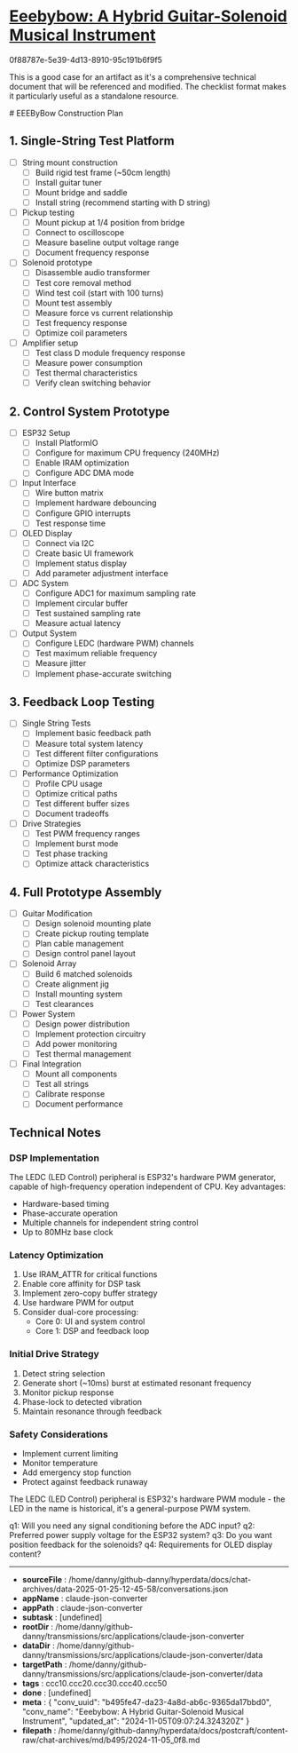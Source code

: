 # [Eeebybow: A Hybrid Guitar-Solenoid Musical Instrument](https://claude.ai/chat/b495fe47-da23-4a8d-ab6c-9365da17bbd0)

0f88787e-5e39-4d13-8910-95c191b6f9f5

 <antThinking>This is a good case for an artifact as it's a comprehensive technical document that will be referenced and modified. The checklist format makes it particularly useful as a standalone resource.</antThinking>

<antArtifact identifier="eeebybow-construction-plan" type="text/markdown" title="EEEByBow Construction Plan">
# EEEByBow Construction Plan

## 1. Single-String Test Platform
- [ ] String mount construction
  - [ ] Build rigid test frame (~50cm length)
  - [ ] Install guitar tuner
  - [ ] Mount bridge and saddle
  - [ ] Install string (recommend starting with D string)

- [ ] Pickup testing
  - [ ] Mount pickup at 1/4 position from bridge
  - [ ] Connect to oscilloscope
  - [ ] Measure baseline output voltage range
  - [ ] Document frequency response

- [ ] Solenoid prototype
  - [ ] Disassemble audio transformer
  - [ ] Test core removal method
  - [ ] Wind test coil (start with 100 turns)
  - [ ] Mount test assembly
  - [ ] Measure force vs current relationship
  - [ ] Test frequency response
  - [ ] Optimize coil parameters

- [ ] Amplifier setup
  - [ ] Test class D module frequency response
  - [ ] Measure power consumption
  - [ ] Test thermal characteristics
  - [ ] Verify clean switching behavior

## 2. Control System Prototype
- [ ] ESP32 Setup
  - [ ] Install PlatformIO
  - [ ] Configure for maximum CPU frequency (240MHz)
  - [ ] Enable IRAM optimization
  - [ ] Configure ADC DMA mode

- [ ] Input Interface
  - [ ] Wire button matrix
  - [ ] Implement hardware debouncing
  - [ ] Configure GPIO interrupts
  - [ ] Test response time

- [ ] OLED Display
  - [ ] Connect via I2C
  - [ ] Create basic UI framework
  - [ ] Implement status display
  - [ ] Add parameter adjustment interface

- [ ] ADC System
  - [ ] Configure ADC1 for maximum sampling rate
  - [ ] Implement circular buffer
  - [ ] Test sustained sampling rate
  - [ ] Measure actual latency

- [ ] Output System
  - [ ] Configure LEDC (hardware PWM) channels
  - [ ] Test maximum reliable frequency
  - [ ] Measure jitter
  - [ ] Implement phase-accurate switching

## 3. Feedback Loop Testing
- [ ] Single String Tests
  - [ ] Implement basic feedback path
  - [ ] Measure total system latency
  - [ ] Test different filter configurations
  - [ ] Optimize DSP parameters

- [ ] Performance Optimization
  - [ ] Profile CPU usage
  - [ ] Optimize critical paths
  - [ ] Test different buffer sizes
  - [ ] Document tradeoffs

- [ ] Drive Strategies
  - [ ] Test PWM frequency ranges
  - [ ] Implement burst mode
  - [ ] Test phase tracking
  - [ ] Optimize attack characteristics

## 4. Full Prototype Assembly
- [ ] Guitar Modification
  - [ ] Design solenoid mounting plate
  - [ ] Create pickup routing template
  - [ ] Plan cable management
  - [ ] Design control panel layout

- [ ] Solenoid Array
  - [ ] Build 6 matched solenoids
  - [ ] Create alignment jig
  - [ ] Install mounting system
  - [ ] Test clearances

- [ ] Power System
  - [ ] Design power distribution
  - [ ] Implement protection circuitry
  - [ ] Add power monitoring
  - [ ] Test thermal management

- [ ] Final Integration
  - [ ] Mount all components
  - [ ] Test all strings
  - [ ] Calibrate response
  - [ ] Document performance

## Technical Notes

### DSP Implementation
The LEDC (LED Control) peripheral is ESP32's hardware PWM generator, capable of high-frequency operation independent of CPU. Key advantages:
- Hardware-based timing
- Phase-accurate operation
- Multiple channels for independent string control
- Up to 80MHz base clock

### Latency Optimization
1. Use IRAM_ATTR for critical functions
2. Enable core affinity for DSP task
3. Implement zero-copy buffer strategy
4. Use hardware PWM for output
5. Consider dual-core processing:
   - Core 0: UI and system control
   - Core 1: DSP and feedback loop

### Initial Drive Strategy
1. Detect string selection
2. Generate short (~10ms) burst at estimated resonant frequency
3. Monitor pickup response
4. Phase-lock to detected vibration
5. Maintain resonance through feedback

### Safety Considerations
- Implement current limiting
- Monitor temperature
- Add emergency stop function
- Protect against feedback runaway
</antArtifact>

The LEDC (LED Control) peripheral is ESP32's hardware PWM module - the LED in the name is historical, it's a general-purpose PWM system.

q1: Will you need any signal conditioning before the ADC input?
q2: Preferred power supply voltage for the ESP32 system?
q3: Do you want position feedback for the solenoids?
q4: Requirements for OLED display content?

---

* **sourceFile** : /home/danny/github-danny/hyperdata/docs/chat-archives/data-2025-01-25-12-45-58/conversations.json
* **appName** : claude-json-converter
* **appPath** : claude-json-converter
* **subtask** : [undefined]
* **rootDir** : /home/danny/github-danny/transmissions/src/applications/claude-json-converter
* **dataDir** : /home/danny/github-danny/transmissions/src/applications/claude-json-converter/data
* **targetPath** : /home/danny/github-danny/transmissions/src/applications/claude-json-converter/data
* **tags** : ccc10.ccc20.ccc30.ccc40.ccc50
* **done** : [undefined]
* **meta** : {
  "conv_uuid": "b495fe47-da23-4a8d-ab6c-9365da17bbd0",
  "conv_name": "Eeebybow: A Hybrid Guitar-Solenoid Musical Instrument",
  "updated_at": "2024-11-05T09:07:24.324320Z"
}
* **filepath** : /home/danny/github-danny/hyperdata/docs/postcraft/content-raw/chat-archives/md/b495/2024-11-05_0f8.md